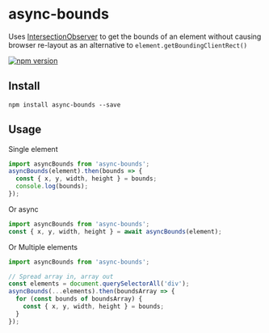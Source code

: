 # async-bounds

Uses [IntersectionObserver](https://developers.google.com/web/updates/2016/04/intersectionobserver) to get the bounds of an element without causing browser re-layout as an alternative to `element.getBoundingClientRect()`

[![npm version](https://img.shields.io/npm/v/async-bounds.svg)](https://www.npmjs.com/package/async-bounds)

## Install

```
npm install async-bounds --save
```

## Usage

Single element

```ts
import asyncBounds from 'async-bounds';
asyncBounds(element).then(bounds => {
  const { x, y, width, height } = bounds;
  console.log(bounds);
});
```

Or async

```ts
import asyncBounds from 'async-bounds';
const { x, y, width, height } = await asyncBounds(element);
```

Or Multiple elements

```ts
import asyncBounds from 'async-bounds';

// Spread array in, array out
const elements = document.querySelectorAll('div');
asyncBounds(...elements).then(boundsArray => {
  for (const bounds of boundsArray) {
    const { x, y, width, height } = bounds;
  }
});
```
